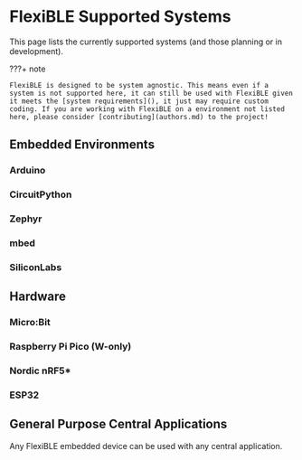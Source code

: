 # FlexiBLE Supported Systems

This page lists the currently supported systems (and those planning or in development). 

???+ note

    FlexiBLE is designed to be system agnostic. This means even if a system is not supported here, it can still be used with FlexiBLE given it meets the [system requirements](), it just may require custom coding. If you are working with FlexiBLE on a environment not listed here, please consider [contributing](authors.md) to the project!

## Embedded Environments

### Arduino

### CircuitPython

### Zephyr

### mbed

### SiliconLabs

## Hardware

### Micro:Bit

### Raspberry Pi Pico (W-only)

### Nordic nRF5*

### ESP32

## General Purpose Central Applications
Any FlexiBLE embedded device can be used with any central application. 